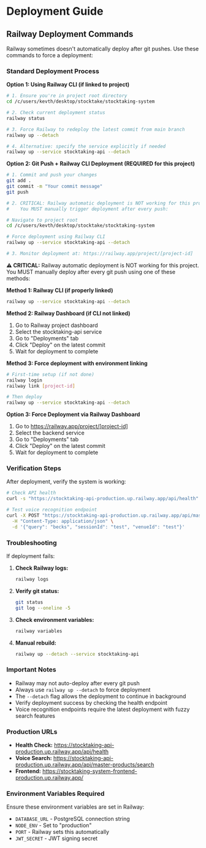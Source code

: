 # Deployment Guide

## Railway Deployment Commands

Railway sometimes doesn't automatically deploy after git pushes. Use these commands to force a deployment:

### Standard Deployment Process

**Option 1: Using Railway CLI (if linked to project)**
```bash
# 1. Ensure you're in project root directory
cd /c/users/kevth/desktop/stocktake/stocktaking-system

# 2. Check current deployment status
railway status

# 3. Force Railway to redeploy the latest commit from main branch
railway up --detach

# 4. Alternative: specify the service explicitly if needed
railway up --service stocktaking-api --detach
```

**Option 2: Git Push + Railway CLI Deployment (REQUIRED for this project)**
```bash
# 1. Commit and push your changes
git add .
git commit -m "Your commit message"
git push

# 2. CRITICAL: Railway automatic deployment is NOT working for this project
#    You MUST manually trigger deployment after every push:

# Navigate to project root
cd /c/users/kevth/desktop/stocktake/stocktaking-system

# Force deployment using Railway CLI
railway up --service stocktaking-api --detach

# 3. Monitor deployment at: https://railway.app/project/[project-id]
```

**⚠️ CRITICAL:** Railway automatic deployment is NOT working for this project. You MUST manually deploy after every git push using one of these methods:

**Method 1: Railway CLI (if properly linked)**
```bash
railway up --service stocktaking-api --detach
```

**Method 2: Railway Dashboard (if CLI not linked)**
1. Go to Railway project dashboard
2. Select the stocktaking-api service
3. Go to "Deployments" tab
4. Click "Deploy" on the latest commit
5. Wait for deployment to complete

**Method 3: Force deployment with environment linking**
```bash
# First-time setup (if not done)
railway login
railway link [project-id]

# Then deploy
railway up --service stocktaking-api --detach
```

**Option 3: Force Deployment via Railway Dashboard**
1. Go to https://railway.app/project/[project-id]
2. Select the backend service
3. Go to "Deployments" tab
4. Click "Deploy" on the latest commit
5. Wait for deployment to complete

### Verification Steps

After deployment, verify the system is working:

```bash
# Check API health
curl -s "https://stocktaking-api-production.up.railway.app/api/health"

# Test voice recognition endpoint
curl -X POST "https://stocktaking-api-production.up.railway.app/api/master-products/search" \
  -H "Content-Type: application/json" \
  -d '{"query": "becks", "sessionId": "test", "venueId": "test"}'
```

### Troubleshooting

If deployment fails:

1. **Check Railway logs:**
   ```bash
   railway logs
   ```

2. **Verify git status:**
   ```bash
   git status
   git log --oneline -5
   ```

3. **Check environment variables:**
   ```bash
   railway variables
   ```

4. **Manual rebuild:**
   ```bash
   railway up --detach --service stocktaking-api
   ```

### Important Notes

- Railway may not auto-deploy after every git push
- Always use `railway up --detach` to force deployment
- The `--detach` flag allows the deployment to continue in background
- Verify deployment success by checking the health endpoint
- Voice recognition endpoints require the latest deployment with fuzzy search features

### Production URLs

- **Health Check:** https://stocktaking-api-production.up.railway.app/api/health
- **Voice Search:** https://stocktaking-api-production.up.railway.app/api/master-products/search
- **Frontend:** https://stocktaking-system-frontend-production.up.railway.app/

### Environment Variables Required

Ensure these environment variables are set in Railway:

- `DATABASE_URL` - PostgreSQL connection string
- `NODE_ENV` - Set to "production"
- `PORT` - Railway sets this automatically
- `JWT_SECRET` - JWT signing secret